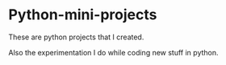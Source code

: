 # Python-mini-projects
These are python projects that I created.

Also the experimentation I do while coding new stuff in python.
